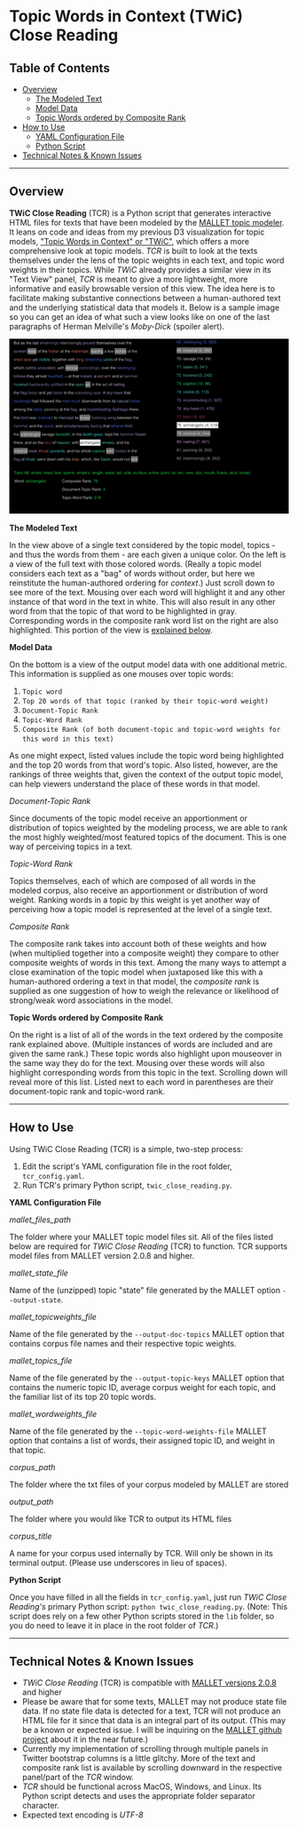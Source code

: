 
# Topic Words in Context (TWiC) Close Reading

## Table of Contents


* [Overview](#overview)
  * [The Modeled Text](#modeled_text)
  * [Model Data](#model_data)
  * [Topic Words ordered by Composite Rank](#topicwords_orderedby_comprank)  
* [How to Use](#how_to_use)
  * [YAML Configuration File](#yaml_config_file)
  * [Python Script](#python_script)
* [Technical Notes & Known Issues](#known_issues)

---

<a name="overview">

</a>

## Overview

  **TWiC Close Reading** (TCR) is a Python script that generates interactive HTML files for texts that have been modeled by the [MALLET topic modeler](http://mallet.cs.umass.edu/). It leans on code and ideas from my previous D3 visualization for topic models, ["Topic Words in Context" or "TWiC"](https://github.com/jarmoza/twic), which offers a more comprehensive look at topic models. *TCR* is built to look at the texts themselves under the lens of the topic weights in each text, and topic word weights in their topics. While *TWiC* already provides a similar view in its "Text View" panel, *TCR* is meant to give a more lightweight, more informative and easily browsable version of this view. The idea here is to facilitate making substantive connections between a human-authored text and the underlying statistical data that models it. Below is a sample image so you can get an idea of what such a view looks like on one of the last paragraphs of Herman Melville's *Moby-Dick* (spoiler alert).

  ![TCR Example Image](images/tcr_example_image.png)

  <a name="modeled_text">

  </a>  

  **The Modeled Text**

  In the view above of a single text considered by the topic model, topics - and thus the words from them - are each given a unique color. On the left is a view of the full text with those colored words. (Really a topic model considers each text as a "bag" of words without order, but here we reinstitute the human-authored ordering for *context*.) Just scroll down to see more of the text. Mousing over each word will highlight it and any other instance of that word in the text in white. This will also result in any other word from that the topic of that word to be highlighted in gray. Corresponding words in the composite rank word list on the right are also highlighted. This portion of the view is [explained below](#topicwords_orderedby_comprank).

  <a name="model_data">

  </a>  

  **Model Data**

  On the bottom is a view of the output model data with one additional metric. This information is supplied as one mouses over topic words: 

  1. `Topic word`
  2. `Top 20 words of that topic (ranked by their topic-word weight)`
  3. `Document-Topic Rank`
  4. `Topic-Word Rank`
  5. `Composite Rank (of both document-topic and topic-word weights for this word in this text)`

  As one might expect, listed values include the topic word being highlighted and the top 20 words from that word's topic. Also listed, however, are the rankings of three weights that, given the context of the output topic model, can help viewers understand the place of these words in that model.

  *_Document-Topic Rank_*

  Since documents of the topic model receive an apportionment or distribution of topics weighted by the modeling process, we are able to rank the most highly weighted/most featured topics of the document. This is one way of perceiving topics in a text.

  *_Topic-Word Rank_*

  Topics themselves, each of which are composed of all words in the modeled corpus, also receive an apportionment or distribution of word weight. Ranking words in a topic by this weight is yet another way of perceiving how a topic model is represented at the level of a single text.

  *_Composite Rank_*

  The composite rank takes into account both of these weights and how (when multiplied together into a composite weight) they compare to other composite weights of words in this text. Among the many ways to attempt a close examination of the topic model when juxtaposed like this with a human-authored ordering a text in that model, the *composite rank* is supplied as one suggestion of how to weigh the relevance or likelihood of strong/weak word associations in the model.

  <a name="topicwords_orderedby_comprank">

  </a>  

  **Topic Words ordered by Composite Rank**

  On the right is a list of all of the words in the text ordered by the composite rank explained above. (Multiple instances of words are included and are given the same rank.) These topic words also highlight upon mouseover in the same way they do for the text. Mousing over these words will also highlight corresponding words from this topic in the text. Scrolling down will reveal more of this list. Listed next to each word in parentheses are their document-topic rank and topic-word rank.

---

<a name="how_to_use">

</a>

## How to Use

  Using TWiC Close Reading (TCR) is a simple, two-step process:

  1. Edit the script's YAML configuration file in the root folder, `tcr_config.yaml`.
  2. Run TCR's primary Python script, `twic_close_reading.py`. 

  <a name="yaml_config_file">

  </a>  

  **YAML Configuration File**

  *_mallet_files_path_*

  The folder where your MALLET topic model files sit. All of the files listed below are required for *TWiC Close Reading* (TCR) to function. TCR supports model files from MALLET version 2.0.8 and higher.

  *_mallet_state_file_*

  Name of the (unzipped) topic "state" file generated by the MALLET option `--output-state`.

  *_mallet_topicweights_file_*

  Name of the file generated by the `--output-doc-topics` MALLET option that contains corpus file names and their respective topic weights.

  *_mallet_topics_file_*

  Name of the file generated by the `--output-topic-keys` MALLET option that contains the numeric topic ID, average corpus weight for each topic, and the familiar list of its top 20 topic words.

  *_mallet_wordweights_file_*

  Name of the file generated by the `--topic-word-weights-file` MALLET option that contains a list of words, their assigned topic ID, and weight in that topic.

  *_corpus_path_*

  The folder where the txt files of your corpus modeled by MALLET are stored

  *_output_path_*

  The folder where you would like TCR to output its HTML files

  *_corpus_title_*

  A name for your corpus used internally by TCR. Will only be shown in its terminal output. (Please use underscores in lieu of spaces).

  <a name="python_script">

  </a>  

  **Python Script**

  Once you have filled in all the fields in `tcr_config.yaml`, just run *TWiC Close Reading's* primary Python script: `python twic_close_reading.py`. (Note: This script does rely on a few other Python scripts stored in the `lib` folder, so you do need to leave it in place in the root folder of *TCR*.)

---

<a name="known_issues">

</a>

## Technical Notes & Known Issues

  * *TWiC Close Reading* (TCR) is compatible with [MALLET versions 2.0.8](http://mallet.cs.umass.edu/download.php) and higher
  * Please be aware that for some texts, MALLET may not produce state file data. If no state file data is detected for a text, TCR will not produce an HTML file for it since that data is an integral part of its output. (This may be a known or expected issue. I will be inquiring on the [MALLET github project](https://github.com/mimno/Mallet) about it in the near future.)
  * Currently my implementation of scrolling through multiple panels in Twitter bootstrap columns is a little glitchy. More of the text and composite rank list is available by scrolling downward in the respective panel/part of the *TCR* window.
  * *TCR* should be functional across MacOS, Windows, and Linux. Its Python script detects and uses the appropriate folder separator character.
  * Expected text encoding is *UTF-8*
